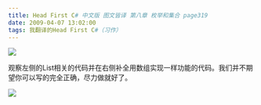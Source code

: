 ```yaml
---
title: Head First C# 中文版 图文皆译 第八章 枚举和集合 page319
date: 2009-04-07 13:02:00
tags: 我翻译的Head First C#（习作）
---
```

![](https://p-blog.csdn.net/images/p_blog_csdn_net/cuipengfei1/EntryImages/20090407/2009-04-07_12-53-48.jpg)

观察左侧的List相关的代码并在右侧补全用数组实现一样功能的代码。我们并不期望你可以写的完全正确，尽力做就好了。

![](https://p-blog.csdn.net/images/p_blog_csdn_net/cuipengfei1/EntryImages/20090407/2009-04-07_12-57-32.jpg)



